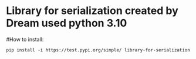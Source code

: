 Library for serialization created by Dream used python 3.10
==============

#How to install:
```
pip install -i https://test.pypi.org/simple/ library-for-serialization
```